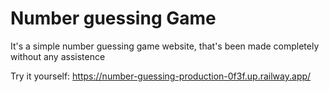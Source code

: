 # Number guessing Game


It's a simple number guessing game website, that's been made completely without any assistence

Try it yourself:
https://number-guessing-production-0f3f.up.railway.app/
